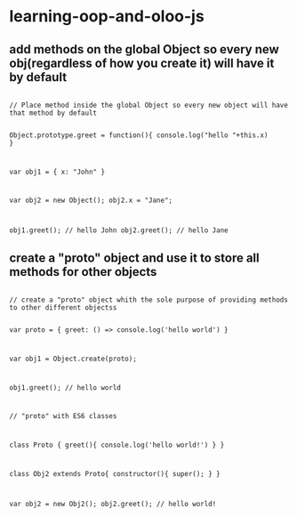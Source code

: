 # learning-oop-and-oloo-js

## add methods on the global Object so every new obj(regardless of how you create it) will have it by default
<code>
// Place method inside the global Object so every new object will have that method by default

Object.prototype.greet = function(){
  console.log("hello "+this.x)
}

var obj1 = {
  x: "John"
}

var obj2 = new Object();
obj2.x = "Jane";

obj1.greet(); // hello John
obj2.greet(); // hello Jane
</code>

## create a "proto" object and use it to store all methods for other objects
<code>
// create a "proto" object whith the sole purpose of providing methods to other different objectss

var proto = {
  greet: () => console.log('hello world')
}

var obj1 = Object.create(proto);

obj1.greet(); // hello world

// "proto" with ES6 classes

class Proto {
  greet(){ 
    console.log('hello world!')
  }
}

class Obj2 extends Proto{
  constructor(){
    super();
  }
}

var obj2 = new Obj2();
obj2.greet(); // hello world!
</code>
